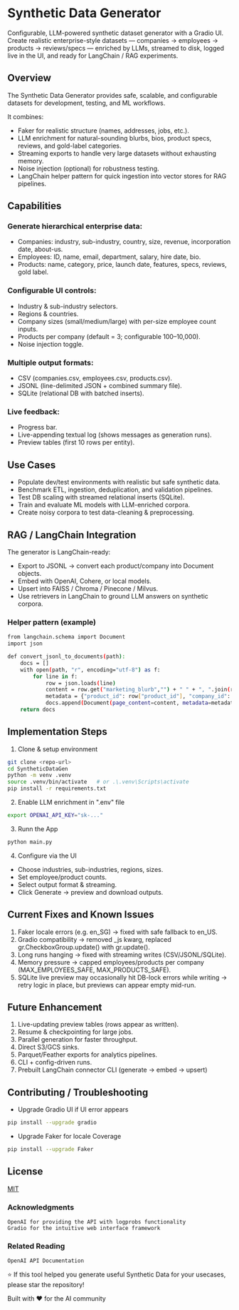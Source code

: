 
# Synthetic Data Generator

Configurable, LLM-powered synthetic dataset generator with a Gradio UI.
Create realistic enterprise-style datasets — companies → employees → products → reviews/specs — enriched by LLMs, streamed to disk, logged live in the UI, and ready for LangChain / RAG experiments.

## Overview

The Synthetic Data Generator provides safe, scalable, and configurable datasets for development, testing, and ML workflows.

It combines:

- Faker for realistic structure (names, addresses, jobs, etc.).
- LLM enrichment for natural-sounding blurbs, bios, product specs, reviews, and gold-label categories.
- Streaming exports to handle very large datasets without exhausting memory.
- Noise injection (optional) for robustness testing.
- LangChain helper pattern for quick ingestion into vector stores for RAG pipelines.
## Capabilities

### Generate hierarchical enterprise data:

- Companies: industry, sub-industry, country, size, revenue, incorporation date, about-us.
- Employees: ID, name, email, department, salary, hire date, bio.
- Products: name, category, price, launch date, features, specs, reviews, gold label.

### Configurable UI controls:

- Industry & sub-industry selectors.
- Regions & countries.
- Company sizes (small/medium/large) with per-size employee count inputs.
- Products per company (default = 3; configurable 100–10,000).
- Noise injection toggle.

### Multiple output formats:

- CSV (companies.csv, employees.csv, products.csv).
- JSONL (line-delimited JSON + combined summary file).
- SQLite (relational DB with batched inserts).

### Live feedback:

- Progress bar.
- Live-appending textual log (shows messages as generation runs).
- Preview tables (first 10 rows per entity).
## Use Cases

- Populate dev/test environments with realistic but safe synthetic data.
- Benchmark ETL, ingestion, deduplication, and validation pipelines.
- Test DB scaling with streamed relational inserts (SQLite).
- Train and evaluate ML models with LLM-enriched corpora.
- Create noisy corpora to test data-cleaning & preprocessing.
## RAG / LangChain Integration

The generator is LangChain-ready:

- Export to JSONL → convert each product/company into Document objects.
- Embed with OpenAI, Cohere, or local models.
- Upsert into FAISS / Chroma / Pinecone / Milvus.
- Use retrievers in LangChain to ground LLM answers on synthetic corpora.

### Helper pattern (example)

```bash
from langchain.schema import Document
import json

def convert_jsonl_to_documents(path):
    docs = []
    with open(path, "r", encoding="utf-8") as f:
        for line in f:
            row = json.loads(line)
            content = row.get("marketing_blurb","") + " " + ", ".join(row.get("features",[]))
            metadata = {"product_id": row["product_id"], "company_id": row["company_id"], "gold_label": row["gold_label"]}
            docs.append(Document(page_content=content, metadata=metadata))
    return docs

```

## Implementation Steps

1. Clone & setup environment
```bash
git clone <repo-url>
cd SyntheticDataGen
python -m venv .venv
source .venv/bin/activate   # or .\.venv\Scripts\activate
pip install -r requirements.txt

```
2. Enable LLM enrichment in ".env" file
```bash
export OPENAI_API_KEY="sk-..."

```
3. Runn the App
```bash
python main.py

```
4. Configure via the UI
- Choose industries, sub-industries, regions, sizes.
- Set employee/product counts.
- Select output format & streaming.
- Click Generate → preview and download outputs.
## Current Fixes and Known Issues

1. Faker locale errors (e.g. en_SG) → fixed with safe fallback to en_US.
2. Gradio compatibility → removed _js kwarg, replaced gr.CheckboxGroup.update() with gr.update().
3. Long runs hanging → fixed with streaming writes (CSV/JSONL/SQLite).
4. Memory pressure → capped employees/products per company (MAX_EMPLOYEES_SAFE, MAX_PRODUCTS_SAFE).
5. SQLite live preview may occasionally hit DB-lock errors while writing → retry logic in place, but previews can appear empty mid-run.
## Future Enhancement

1. Live-updating preview tables (rows appear as written).
2. Resume & checkpointing for large jobs.
3. Parallel generation for faster throughput.
4. Direct S3/GCS sinks.
5. Parquet/Feather exports for analytics pipelines.
6. CLI + config-driven runs.
7. Prebuilt LangChain connector CLI (generate → embed → upsert)
## Contributing / Troubleshooting

- Upgrade Gradio UI if UI error appears 
```bash
pip install --upgrade gradio
```
- Upgrade Faker for locale Coverage
```bash
pip install --upgrade Faker
```
## License

[MIT](https://choosealicense.com/licenses/mit/)

### Acknowledgments

    OpenAI for providing the API with logprobs functionality
    Gradio for the intuitive web interface framework

### Related Reading

    OpenAI API Documentation

⭐ If this tool helped you generate useful Synthetic Data for your usecases, please star the repository!

Built with ❤️ for the AI community
